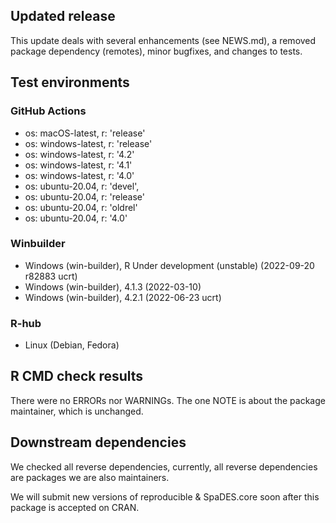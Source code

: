 ## Updated release

This update deals with several enhancements (see NEWS.md), a removed package dependency (remotes), minor bugfixes, and changes to tests.

## Test environments

### GitHub Actions
- os: macOS-latest,   r: 'release'
- os: windows-latest, r: 'release'
- os: windows-latest, r: '4.2'
- os: windows-latest, r: '4.1'
- os: windows-latest, r: '4.0'
- os: ubuntu-20.04,   r: 'devel', 
- os: ubuntu-20.04,   r: 'release'
- os: ubuntu-20.04,   r: 'oldrel'
- os: ubuntu-20.04,   r: '4.0'

### Winbuilder
* Windows                 (win-builder), R Under development (unstable) (2022-09-20 r82883 ucrt)
* Windows                 (win-builder), 4.1.3 (2022-03-10)
* Windows                 (win-builder), 4.2.1 (2022-06-23 ucrt)

### R-hub
* Linux (Debian, Fedora) 

## R CMD check results

There were no ERRORs nor WARNINGs. The one NOTE is about the package maintainer, which is unchanged.

## Downstream dependencies

We checked all reverse dependencies, currently, all reverse dependencies are packages we are also maintainers. 

We will submit new versions of reproducible & SpaDES.core soon after this package is accepted on CRAN.
